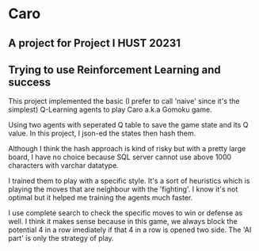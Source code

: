 # Caro
## A project for Project I HUST 20231

## Trying to use Reinforcement Learning and success

This project implemented the basic (I prefer to call 'naive' since it's the simplest) Q-Learning agents to play Caro a.k.a Gomoku game.

Using two agents with seperated Q table to save the game state and its Q value. In this project, I json-ed the states then hash them.

Although I think the hash approach is kind of risky but with a pretty large board, I have no choice because SQL server cannot use above 1000 characters with varchar datatype.

I trained them to play with a specific style. It's a sort of heuristics which is playing the moves that are neighbour with the 'fighting'. I know it's not optimal but it helped me training the agents much faster.

I use complete search to check the specific moves to win or defense as well. I think it makes sense because in this game, we always block the potential 4 in a row imediately if that 4 in a row is opened two side. The 'AI part' is only the strategy of play.

